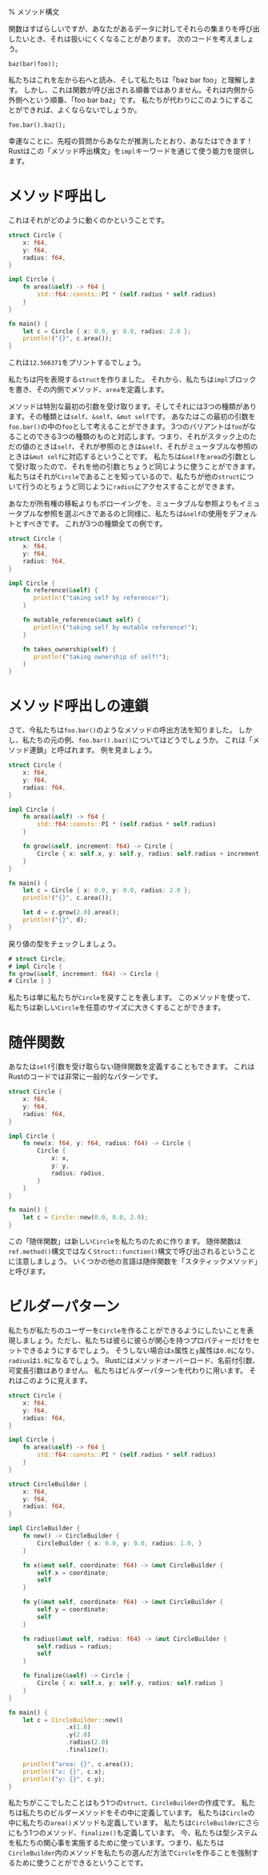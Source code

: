 % メソッド構文

関数はすばらしいですが、あなたがあるデータに対してそれらの集まりを呼び出したいとき、それは扱いにくくなることがあります。
次のコードを考えましょう。

```rust,ignore
baz(bar(foo));
```

私たちはこれを左から右へと読み、そして私たちは「baz bar foo」と理解します。
しかし、これは関数が呼び出される順番ではありません。それは内側から外側へという順番、「foo bar baz」です。
私たちが代わりにこのようにすることができれば、よくならないでしょうか。

```rust,ignore
foo.bar().baz();
```

幸運なことに、先程の質問からあなたが推測したとおり、あなたはできます！　
Rustはこの「メソッド呼出構文」を`impl`キーワードを通じて使う能力を提供します。

# メソッド呼出し

これはそれがどのように動くのかということです。

```rust
struct Circle {
    x: f64,
    y: f64,
    radius: f64,
}

impl Circle {
    fn area(&self) -> f64 {
        std::f64::consts::PI * (self.radius * self.radius)
    }
}

fn main() {
    let c = Circle { x: 0.0, y: 0.0, radius: 2.0 };
    println!("{}", c.area());
}
```

これは`12.566371`をプリントするでしょう。

私たちは円を表現する`struct`を作りました。
それから、私たちは`impl`ブロックを書き、その内側でメソッド、`area`を定義します。

メソッドは特別な最初の引数を受け取ります。そしてそれには3つの種類があります。その種類とは`self`、`&self`、`&mut self`です。
あなたはこの最初の引数を`foo.bar()`の中の`foo`として考えることができます。
3つのバリアントは`foo`がなることのできる3つの種類のものと対応します。つまり、それがスタック上のただの値のときは`self`、それが参照のときは`&self`、それがミュータブルな参照のときは`&mut self`に対応するということです。
私たちは`&self`を`area`の引数として受け取ったので、それを他の引数とちょうど同じように使うことができます。
私たちはそれが`Circle`であることを知っているので、私たちが他の`struct`について行うのとちょうど同じように`radius`にアクセスすることができます。

あなたが所有権の移転よりもボローイングを、ミュータブルな参照よりもイミュータブルな参照を選ぶべきであるのと同様に、私たちは`&self`の使用をデフォルトとすべきです。
これが3つの種類全ての例です。

```rust
struct Circle {
    x: f64,
    y: f64,
    radius: f64,
}

impl Circle {
    fn reference(&self) {
       println!("taking self by reference!");
    }

    fn mutable_reference(&mut self) {
       println!("taking self by mutable reference!");
    }

    fn takes_ownership(self) {
       println!("taking ownership of self!");
    }
}
```

# メソッド呼出しの連鎖

さて、今私たちは`foo.bar()`のようなメソッドの呼出方法を知りました。
しかし、私たちの元の例、`foo.bar().baz()`についてはどうでしょうか。
これは「メソッド連鎖」と呼ばれます。
例を見ましょう。

```rust
struct Circle {
    x: f64,
    y: f64,
    radius: f64,
}

impl Circle {
    fn area(&self) -> f64 {
        std::f64::consts::PI * (self.radius * self.radius)
    }

    fn grow(&self, increment: f64) -> Circle {
        Circle { x: self.x, y: self.y, radius: self.radius + increment }
    }
}

fn main() {
    let c = Circle { x: 0.0, y: 0.0, radius: 2.0 };
    println!("{}", c.area());

    let d = c.grow(2.0).area();
    println!("{}", d);
}
```

戻り値の型をチェックしましょう。

```rust
# struct Circle;
# impl Circle {
fn grow(&self, increment: f64) -> Circle {
# Circle } }
```

私たちは単に私たちが`Circle`を戻すことを表します。
このメソッドを使って、私たちは新しい`Circle`を任意のサイズに大きくすることができます。

# 随伴関数

あなたは`self`引数を受け取らない随伴関数を定義することもできます。
これはRustのコードでは非常に一般的なパターンです。

```rust
struct Circle {
    x: f64,
    y: f64,
    radius: f64,
}

impl Circle {
    fn new(x: f64, y: f64, radius: f64) -> Circle {
        Circle {
            x: x,
            y: y,
            radius: radius,
        }
    }
}

fn main() {
    let c = Circle::new(0.0, 0.0, 2.0);
}
```

この「随伴関数」は新しい`Circle`を私たちのために作ります。
随伴関数は`ref.method()`構文ではなく`Struct::function()`構文で呼び出されるということに注意しましょう。
いくつかの他の言語は随伴関数を「スタティックメソッド」と呼びます。

# ビルダーパターン

私たちが私たちのユーザーを`Circle`を作ることができるようにしたいことを表現しましょう。ただし、私たちは彼らに彼らが関心を持つプロパティーだけをセットできるようにするでしょう。
そうしない場合は`x`属性と`y`属性は`0.0`になり、`radius`は`1.0`になるでしょう。
Rustにはメソッドオーバーロード、名前付引数、可変長引数はありません。
私たちはビルダーパターンを代わりに用います。
それはこのように見えます。

```rust
struct Circle {
    x: f64,
    y: f64,
    radius: f64,
}

impl Circle {
    fn area(&self) -> f64 {
        std::f64::consts::PI * (self.radius * self.radius)
    }
}

struct CircleBuilder {
    x: f64,
    y: f64,
    radius: f64,
}

impl CircleBuilder {
    fn new() -> CircleBuilder {
        CircleBuilder { x: 0.0, y: 0.0, radius: 1.0, }
    }

    fn x(&mut self, coordinate: f64) -> &mut CircleBuilder {
        self.x = coordinate;
        self
    }

    fn y(&mut self, coordinate: f64) -> &mut CircleBuilder {
        self.y = coordinate;
        self
    }

    fn radius(&mut self, radius: f64) -> &mut CircleBuilder {
        self.radius = radius;
        self
    }

    fn finalize(&self) -> Circle {
        Circle { x: self.x, y: self.y, radius: self.radius }
    }
}

fn main() {
    let c = CircleBuilder::new()
                .x(1.0)
                .y(2.0)
                .radius(2.0)
                .finalize();

    println!("area: {}", c.area());
    println!("x: {}", c.x);
    println!("y: {}", c.y);
}
```

私たちがここでしたことはもう1つの`struct`、`CircleBuilder`の作成です。
私たちは私たちのビルダーメソッドをその中に定義しています。
私たちは`Circle`の中に私たちの`area()`メソッドも定義しています。
私たちは`CircleBuilder`にさらにもう1つのメソッド、`finalize()`も定義しています。
今、私たちは型システムを私たちの関心事を実施するために使っています。つまり、私たちは`CircleBuilder`内のメソッドを私たちの選んだ方法で`Circle`を作ることを強制するために使うことができるということです。
